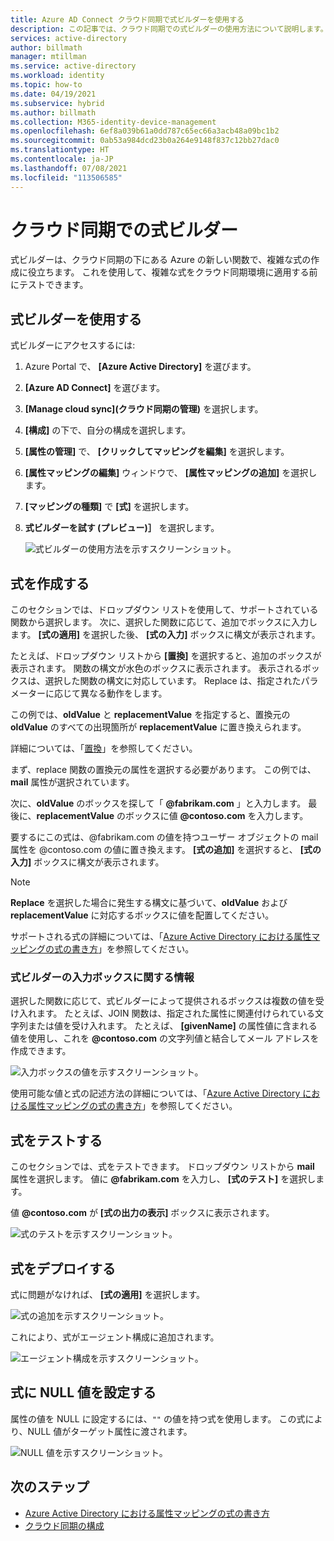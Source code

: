 ```yaml
---
title: Azure AD Connect クラウド同期で式ビルダーを使用する
description: この記事では、クラウド同期での式ビルダーの使用方法について説明します。
services: active-directory
author: billmath
manager: mtillman
ms.service: active-directory
ms.workload: identity
ms.topic: how-to
ms.date: 04/19/2021
ms.subservice: hybrid
ms.author: billmath
ms.collection: M365-identity-device-management
ms.openlocfilehash: 6ef8a039b61a0dd787c65ec66a3acb48a09bc1b2
ms.sourcegitcommit: 0ab53a984dcd23b0a264e9148f837c12bb27dac0
ms.translationtype: HT
ms.contentlocale: ja-JP
ms.lasthandoff: 07/08/2021
ms.locfileid: "113506585"
---
```

# <a name="expression-builder-with-cloud-sync"></a>クラウド同期での式ビルダー
式ビルダーは、クラウド同期の下にある Azure の新しい関数で、複雑な式の作成に役立ちます。 これを使用して、複雑な式をクラウド同期環境に適用する前にテストできます。

## <a name="use-the-expression-builder"></a>式ビルダーを使用する
式ビルダーにアクセスするには:

 1. Azure Portal で、 **[Azure Active Directory]** を選びます。
 1. **[Azure AD Connect]** を選びます。
 1. **[Manage cloud sync]\(クラウド同期の管理\)** を選択します。
 1. **[構成]** の下で、自分の構成を選択します。
 1. **[属性の管理]** で、 **[クリックしてマッピングを編集]** を選択します。
 1. **[属性マッピングの編集]** ウィンドウで、 **[属性マッピングの追加]** を選択します。
 1. **[マッピングの種類]** で **[式]** を選択します。
 1. **式ビルダーを試す (プレビュー)］** を選択します。
 
    ![式ビルダーの使用方法を示すスクリーンショット。](media/how-to-expression-builder/expression-1.png)

## <a name="build-an-expression"></a>式を作成する
このセクションでは、ドロップダウン リストを使用して、サポートされている関数から選択します。 次に、選択した関数に応じて、追加でボックスに入力します。 **[式の適用]** を選択した後、 **[式の入力]** ボックスに構文が表示されます。

たとえば、ドロップダウン リストから **[置換]** を選択すると、追加のボックスが表示されます。 関数の構文が水色のボックスに表示されます。 表示されるボックスは、選択した関数の構文に対応しています。 Replace は、指定されたパラメーターに応じて異なる動作をします。

この例では、**oldValue** と **replacementValue** を指定すると、置換元の **oldValue** のすべての出現箇所が **replacementValue** に置き換えられます。

詳細については、「[置換](reference-expressions.md#replace)」を参照してください。

まず、replace 関数の置換元の属性を選択する必要があります。 この例では、**mail** 属性が選択されています。

次に、**oldValue** のボックスを探して「 **@fabrikam.com** 」と入力します。 最後に、**replacementValue** のボックスに値 **@contoso.com** を入力します。

要するにこの式は、@fabrikam.com の値を持つユーザー オブジェクトの mail 属性を @contoso.com の値に置き換えます。 **[式の追加]** を選択すると、 **[式の入力]** ボックスに構文が表示されます。

>[!NOTE]
>**Replace** を選択した場合に発生する構文に基づいて、**oldValue** および **replacementValue** に対応するボックスに値を配置してください。

サポートされる式の詳細については、「[Azure Active Directory における属性マッピングの式の書き方](reference-expressions.md)」を参照してください。

### <a name="information-on-expression-builder-input-boxes"></a>式ビルダーの入力ボックスに関する情報
選択した関数に応じて、式ビルダーによって提供されるボックスは複数の値を受け入れます。 たとえば、JOIN 関数は、指定された属性に関連付けられている文字列または値を受け入れます。 たとえば、 **[givenName]** の属性値に含まれる値を使用し、これを **@contoso.com** の文字列値と結合してメール アドレスを作成できます。

  ![入力ボックスの値を示すスクリーンショット。](media/how-to-expression-builder/expression-8.png)

使用可能な値と式の記述方法の詳細については、「[Azure Active Directory における属性マッピングの式の書き方](reference-expressions.md)」を参照してください。

## <a name="test-an-expression"></a>式をテストする
このセクションでは、式をテストできます。 ドロップダウン リストから **mail** 属性を選択します。 値に **@fabrikam.com** を入力し、 **[式のテスト]** を選択します。

値 **@contoso.com** が **[式の出力の表示]** ボックスに表示されます。

 ![式のテストを示すスクリーンショット。](media/how-to-expression-builder/expression-4.png)

## <a name="deploy-the-expression"></a>式をデプロイする
式に問題がなければ、 **[式の適用]** を選択します。

![式の追加を示すスクリーンショット。](media/how-to-expression-builder/expression-5.png)

これにより、式がエージェント構成に追加されます。

![エージェント構成を示すスクリーンショット。](media/how-to-expression-builder/expression-6.png)

## <a name="set-a-null-value-on-an-expression"></a>式に NULL 値を設定する
属性の値を NULL に設定するには、`""` の値を持つ式を使用します。 この式により、NULL 値がターゲット属性に渡されます。

![NULL 値を示すスクリーンショット。](media/how-to-expression-builder/expression-7.png)


## <a name="next-steps"></a>次のステップ 

- [Azure Active Directory における属性マッピングの式の書き方](reference-expressions.md)
- [クラウド同期の構成](how-to-configure.md)
